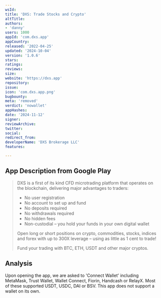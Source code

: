 ```yaml
---
wsId: 
title: 'DXS: Trade Stocks and Crypto'
altTitle: 
authors:
- 'danny'
users: 1000
appId: 'com.dxs.app'
appCountry: 
released: '2022-04-25'
updated: '2024-10-04'
version: '1.0.6'
stars: 
ratings: 
reviews: 
size: 
website: 'https://dxs.app'
repository: 
issue: 
icon: 'com.dxs.app.png'
bugbounty: 
meta: 'removed'
verdict: 'nowallet'
appHashes: 
date: '2024-11-12'
signer: 
reviewArchive: 
twitter: 
social: 
redirect_from: 
developerName: 'DXS Brokerage LLC'
features: 

---
```


## App Description from Google Play

> DXS is a first of its kind CFD microtrading platform that operates on the blockchain, delivering major advantages to traders:
>
> - No user registration
> - No account to set up and fund
> - No deposits required
> - No withdrawals required
> - No hidden fees
> - Non-custodial – you hold your funds in your own digital wallet
>
> Open long or short positions on crypto, commodities, stocks, indices and forex with up to 300X leverage – using as little as 1 cent to trade!
>
> Fund your trading with BTC, ETH, USDT and other major cryptos.

## Analysis 

Upon opening the app, we are asked to 'Connect Wallet' including MetaMask, Trust Wallet, Wallet Connect, Fiorin, Handcash or RelayX. Most of these supported USDT, USDC, DAI or BSV. This app does not support a wallet on its own.